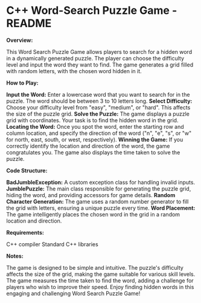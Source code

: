 # C++ Word-Search Puzzle Game - README

**Overview:**

This Word Search Puzzle Game allows players to search for a hidden word in a dynamically generated puzzle. The player can choose the difficulty level and input the word they want to find. The game generates a grid filled with random letters, with the chosen word hidden in it.

**How to Play:**

**Input the Word:** Enter a lowercase word that you want to search for in the puzzle. The word should be between 3 to 10 letters long.
**Select Difficulty:** Choose your difficulty level from "easy", "medium", or "hard". This affects the size of the puzzle grid.
**Solve the Puzzle:** The game displays a puzzle grid with coordinates. Your task is to find the hidden word in the grid.
**Locating the Word:** Once you spot the word, enter the starting row and column location, and specify the direction of the word ("n", "e", "s", or "w" for north, east, south, or west, respectively).
**Winning the Game:** If you correctly identify the location and direction of the word, the game congratulates you. The game also displays the time taken to solve the puzzle.

**Code Structure:**

**BadJumbleException:** A custom exception class for handling invalid inputs.
**JumblePuzzle:** The main class responsible for generating the puzzle grid, hiding the word, and providing accessors for game details.
**Random Character Generation:** The game uses a random number generator to fill the grid with letters, ensuring a unique puzzle every time.
**Word Placement:** The game intelligently places the chosen word in the grid in a random location and direction.

**Requirements:**

C++ compiler
Standard C++ libraries

**Notes:**

The game is designed to be simple and intuitive.
The puzzle's difficulty affects the size of the grid, making the game suitable for various skill levels.
The game measures the time taken to find the word, adding a challenge for players who wish to improve their speed.
Enjoy finding hidden words in this engaging and challenging Word Search Puzzle Game!





